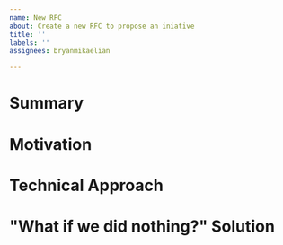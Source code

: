 ```yaml
---
name: New RFC
about: Create a new RFC to propose an iniative
title: ''
labels: ''
assignees: bryanmikaelian

---
```


<!-- 
Most work does not need an RFC and can be encapsulated as an epic. RFCs are vehicles for major changes that fundamentally change Venn.

Before starting, please do the following:

1. Set the issue type to RFC
2. Assign any other contributors

RFCs are a way to propose significant changes to Venn. This can be anything from how local development works to a foundational change to how we store data. The more detailed your RFC is (including proof of concepts you may have done), the more support it may have.

Remember, billing is a space that requires stability. Companies cannot afford, literally, to have their billing system breaks. Be mindful of this when you propose an RFC. The core team has the right to reject or approve the RFC. @bryanmikaelian also has the right to have the final say if no consensus can be made.

-->

# Summary

<!-- One paragraph explanation of the feature.  -->

# Motivation
<!-- Why are we doing this? What use cases does it support? What is the expected outcome? -->

# Technical Approach

<!-- This is the technical portion of the RFC. Explain the design in sufficient detail including any POCs you may or may have not done -->

# "What if we did nothing?" Solution
<!-- 

This section should be used to describe the impact of not doing this change 

Things you should focus on:

1. What are the risks of doing this?
2. How would things continue to behave if we didn't implement this change?
3. What are the risks to Venn's stability if we didn't do this change?

# Future Work
<!-- Consider how future iterations of this change would look -->
